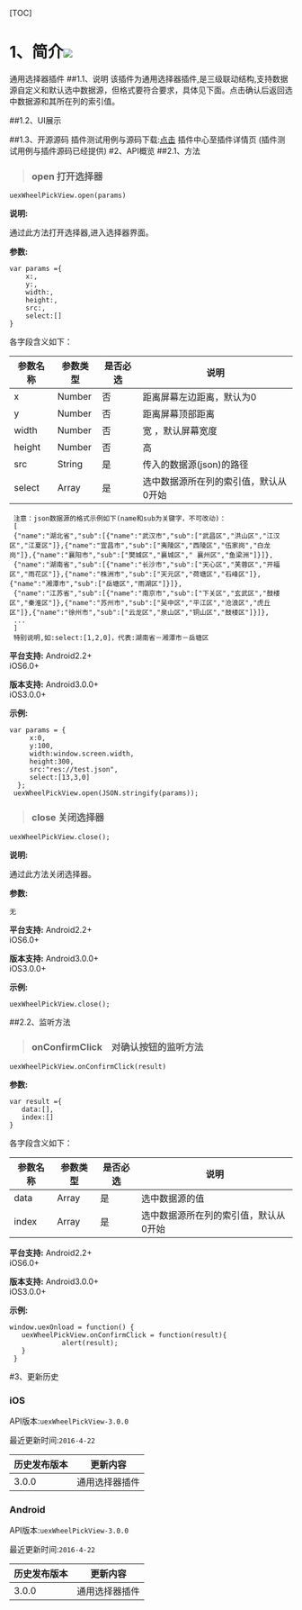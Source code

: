 [TOC]

 # 1、简介[![](http://appcan-download.oss-cn-beijing.aliyuncs.com/%E5%85%AC%E6%B5%8B%2Fgf.png)]()
 通用选择器插件
##1.1、说明
 该插件为通用选择器插件,是三级联动结构,支持数据源自定义和默认选中数据源，但格式要符合要求，具体见下面。点击确认后返回选中数据源和其所在列的索引值。

##1.2、UI展示

##1.3、开源源码
插件测试用例与源码下载:[点击]() 插件中心至插件详情页 (插件测试用例与插件源码已经提供)
#2、API概览
 ##2.1、方法

> ### open 打开选择器

`uexWheelPickView.open(params)`

**说明:**

通过此方法打开选择器,进入选择器界面。

**参数:**

```
var params ={
    x:,
    y:,
    width:,
    height:,
    src:,
    select:[]
}
```

各字段含义如下：

| 参数名称 | 参数类型 | 是否必选 | 说明 |
| ----- | ----- | ----- | ----- |
|  x   | Number | 否 | 距离屏幕左边距离，默认为0 |
| y    | Number | 否 | 距离屏幕顶部距离 |
| width | Number | 否 | 宽 ，默认屏幕宽度|
| height | Number | 否 | 高 |
| src | String | 是 | 传入的数据源(json)的路径 |
| select | Array | 是 | 选中数据源所在列的索引值，默认从0开始|
```
 注意：json数据源的格式示例如下(name和sub为关键字，不可改动)：
 [
 {"name":"湖北省","sub":[{"name":"武汉市","sub":["武昌区","洪山区","江汉区","江夏区"]},{"name":"宜昌市","sub":["夷陵区","西陵区","伍家岗","白龙岗"]},{"name":"襄阳市","sub":["樊城区","襄城区"," 襄州区","鱼梁洲"]}]},
 {"name":"湖南省","sub":[{"name":"长沙市","sub":["天心区","芙蓉区","开福区","雨花区"]},{"name":"株洲市","sub":["天元区","荷塘区","石峰区"]},{"name":"湘潭市","sub":["岳塘区","雨湖区"]}]},
 {"name":"江苏省","sub":[{"name":"南京市","sub":["下关区","玄武区","鼓楼区","秦淮区"]},{"name":"苏州市","sub":["吴中区","平江区","沧浪区","虎丘区"]},{"name":"徐州市","sub":["云龙区","泉山区","铜山区","鼓楼区"]}]},
 ...
 ]
 特别说明,如:select:[1,2,0]，代表:湖南省－湘潭市－岳塘区
```
**平台支持:**
Android2.2+    
iOS6.0+

**版本支持:**
Android3.0.0+    
iOS3.0.0+

**示例:**

```
var params = {
     x:0,
     y:100,
     width:window.screen.width,
     height:300,
     src:"res://test.json",
     select:[13,3,0]
  };
 uexWheelPickView.open(JSON.stringify(params));                   
```
> ### close 关闭选择器

`uexWheelPickView.close();`

**说明:**

通过此方法关闭选择器。

**参数:**

```
无
```


 

**平台支持:**
Android2.2+    
iOS6.0+

**版本支持:**
Android3.0.0+    
iOS3.0.0+

**示例:**

```
uexWheelPickView.close();
```


##2.2、监听方法
> ### onConfirmClick　对确认按钮的监听方法

`uexWheelPickView.onConfirmClick(result)`

**参数:**
 ```
var result ={
    data:[],
    index:[] 
}
```

各字段含义如下：

| 参数名称 | 参数类型 | 是否必选 | 说明 |
| ----- | ----- | ----- | ----- |
| data | Array | 是 | 选中数据源的值 |
| index | Array | 是 | 选中数据源所在列的索引值，默认从0开始 |
**平台支持:**
Android2.2+    
iOS6.0+

**版本支持:**
Android3.0.0+    
iOS3.0.0+

**示例:**

```
window.uexOnload = function() {
   uexWheelPickView.onConfirmClick = function(result){
             alert(result);
   }
 }
```

#3、更新历史 

### iOS

API版本:`uexWheelPickView-3.0.0`

最近更新时间:`2016-4-22`

| 历史发布版本 | 更新内容 |
| ----- | ----- |
| 3.0.0 | 通用选择器插件 |

### Android

API版本:`uexWheelPickView-3.0.0`

最近更新时间:`2016-4-22`

| 历史发布版本 | 更新内容 |
| ----- | ----- |
| 3.0.0 | 通用选择器插件 |

